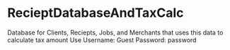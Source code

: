 # RecieptDatabaseAndTaxCalc
Database for Clients, Reciepts, Jobs, and Merchants that uses this data to calculate tax amount
Use Username: Guest
    Password: password
